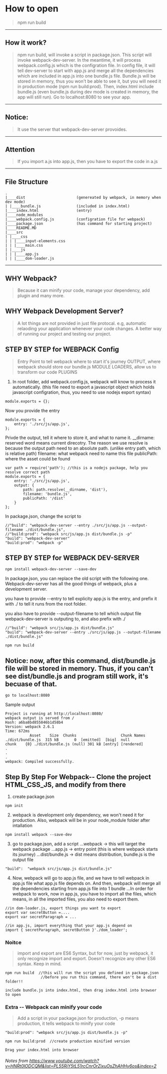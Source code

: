 # How to open
> npm run build
---
## How it work?
> npm run build, will invoke a script in package.json. This script will invoke webpack-dev-server. In the meantime, it will process webpack.config.js which is the configration file. In config file, it will tell dev-server to start with app.js and merge all the dependencies which are included in app.js into one bundle.js file. Bundle.js will be stored in memory, thus you won't be able to see it, but you will need it in production mode (npm run build:prod). 
> Then, index.html include bundle.js (even bundle.js during dev mode is created in memory, the app will still run).
> Go to localhost:8080 to see your app.
---
## Notice:
> It use the server that webpack-dev-server provoides.
---
## Attention
> If you import a.js into app.js, then you have to export the code in a.js
---
## File Structure
```
.
|____dist                       (genereated by webpack, in memory when dev mode)
| |____bundle.js                (included in index.html)
|____index.html                 (entry)
|____node_modules
|____webpack.config.js			(configration file for webpack)
|____package.json               (has command for starting project)
|____README.MD
|____src
| |____css
| | |____input-elements.css
| | |____main.css
| |____js
| | |____app.js
| | |____dom-loader.js

```
---
## WHY Webpack?
> Because it can minify your code, manage your dependency, add plugin and many more. 
## WHY Webpack Development Server?
> A lot things are not provided in just file protocal. e.g, automatic relaoding your application whenever your code changes. A better way of running our project and testing our project.



## STEP BY STEP for WEBPACK Config
> Entry Point to tell webpack where to start it's journey
> OUTPUT, where webpack should store our bundle.js
> MODULE LOADERS, allow us to transform our code
> PLUGINS

1. In root folder, add webpack.config.js, webpack will know to process it automatically. (this file need to export a javascript object which holds javascript configration, thus, you need to use nodejs export syntax)
```
module.exports = {};
```
Now you provide the entry
```
module.exports = {
    entry: './src/js/app.js',
};
```
Privde the output, tell it where to store it, and what to name it.
   __dirname: reserved word means current direcotry. 
   The reason we use resolve is because the output path need to an absolute path. (unlike entry path, which is relative path)
   filename: what webpack need to name this file
   publicPath: where the asset could be found
```
var path = require('path'); //this is a nodejs package, help you resolve correct path
module.exports = {
    entry: './src/js/app.js',
    output: {
        path: path.resolve(__dirname, 'dist'),
        filename: 'bundle.js',
        publicPath: '/dist'
    }
};
```

In package.json, change the script to
```
//"build": "webpack-dev-server --entry ./src/js/app.js --output-filename ./dist/bundle.js",
//"build:prod": "webpack src/js/app.js dist/bundle.js -p"
"build": "webpack-dev-server"
"build:prod": "webpack -p"
```












## STEP BY STEP for WEBPACK DEV-SERVER
```
npm install webpack-dev-server --save-dev
```
In package.json, you can replace the old script with the following one. Webpack-dev-server has all the good things of webpack, plus a development server.

   you have to provide --entry to tell explicity app.js is the entry, and prefix it with ./ to tell it runs from the root folder.

   you also have to provide --output-filename to tell which output file webpack-dev-server is outputing to, and also prefix with ./
```
//"build": "webpack src/js/app.js dist/bundle.js"
"build": "webpack-dev-server --entry ./src/js/app.js --output-filename ./dist/bundle.js"
```
```
npm run build
```
## Notice: now, after this command, dist/bundle.js file will be stored in memory. Thus, if you can't see dist/bundle.js and program still work, it's becuase of that.

```
go to localhost:8080
```
Sample output
```
Project is running at http://localhost:8080/
webpack output is served from /
Hash: a6ba8bd855846b1d58b4
Version: webpack 2.6.1
Time: 672ms
           Asset    Size  Chunks                    Chunk Names
./dist/bundle.js  315 kB       0  [emitted]  [big]  null
chunk    {0} ./dist/bundle.js (null) 301 kB [entry] [rendered]
.
.
.
webpack: Compiled successfully.
```






## Step By Step For Webpack-- Clone the project HTML_CSS_JS, and modify from there

1. create package.json
```
npm init
```

2. webpack is development only dependency, we won't need it for production. Also, webpack will be in your node_module folder after intallation
```
npm install webpack --save-dev  
```

3. go to package.json, add a script
...webpack -> this will target the webpack package 
...app.js  -> entry point (this is where webpack starts its journey)
...dist/bundle.js -> dist means distribution, bundle.js is the output file
```
"build":  "webpack src/js/app.js dist/bundle.js"
```
4. Now, webpack will go to app.js file, and we have to tell webpack in app.js file what app.js file depends on. And then, webpack will merge all the dependencies starting from app.js file into 1 bundle
...In order for webpack to work, now in app.js, you have to import all the files, which means, in all the imported files, you also need to export them.

```
//in dom-loader.js, export things you want to export
export var secretButton =....
export var secretParagraph = ...
```

```
//in app.js, import everything that your app.js depend on
import { secretParagraph, secretButton }'./dom_loader';
```

### Noitce
> import and export are ES6 Syntax, but for now, just by webpack, it only recognize import and export. Doesn't recognize any other ES6 syntax. Keep in mind.

```
npm run build  //this will run the script you defined in package.json
                //before you run this command, there won't be a dist folder!!
``` 

```
include bundle.js into index.html, then drag index.html into browser to open
```

### Extra -- Webpack can minify your code
> Add a script in your package.json for production, -p means production, it tells webpack to minify your code
```
"build:prod": "webpack src/js/app.js dist/bundle.js -p"
```
```
npm run build:prod  //create production minified version
```
```
Drag your index.html into browser
```
###### Notes from https://www.youtube.com/watch?v=HNRt0lODCQM&list=PL55RiY5tL51rcCnrOrZixuOsZhAHHy6os&index=2